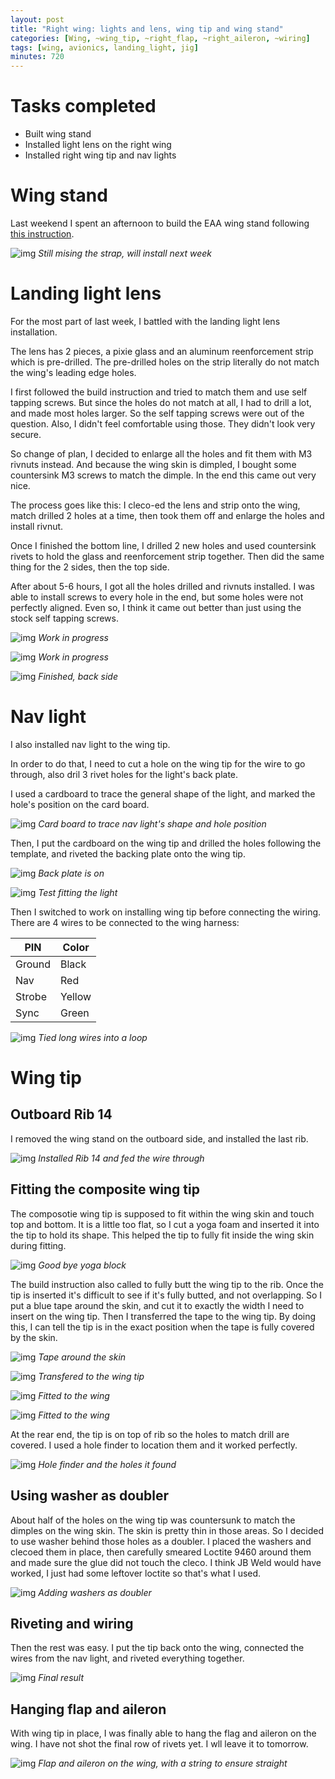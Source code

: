 ```yaml
---
layout: post
title: "Right wing: lights and lens, wing tip and wing stand"
categories: [Wing, ~wing_tip, ~right_flap, ~right_aileron, ~wiring]
tags: [wing, avionics, landing_light, jig]
minutes: 720
---
```


# Tasks completed

- Built wing stand
- Installed light lens on the right wing
- Installed right wing tip and nav lights

# Wing stand

Last weekend I spent an afternoon to build the EAA wing stand following [this instruction](https://www.eaa.org/eaa/aircraft-building/builderresources/while-youre-building/building-articles/tools-and-workshop/how-to-make-a-wing-stand).

![img](https://lh3.googleusercontent.com/pw/AP1GczOicNyI6mcQLLVbyUsPzDawlkFIMGxoCtjvxHsuIiY4TWVC2uiaevnnsUqEghBDuKmEccqicXMltiR0Dw4kE_rHqHTkHLho75LEBIrtkn1KJDmznle1QIR5U01kMPt6gn-C4bW3p8eY-_LZ8mvIAZ9bjA=w957-h1271-s-no-gm?authuser=0)
_Still mising the strap, will install next week_

# Landing light lens

For the most part of last week, I battled with the landing light lens installation.

The lens has 2 pieces, a pixie glass and an aluminum reenforcement strip which is pre-drilled. The pre-drilled holes on the strip literally do not match the wing's leading edge holes.

I first followed the build instruction and tried to match them and use self tapping screws. But since the holes do not match at all, I had to drill a lot, and made most holes larger. So the self tapping screws were out of the question. Also, I didn't feel comfortable using those. They didn't look very secure.

So change of plan, I decided to enlarge all the holes and fit them with M3 rivnuts instead. And because the wing skin is dimpled, I bought some countersink M3 screws to match the dimple. In the end this came out very nice.

The process goes like this: I cleco-ed the lens and strip onto the wing, match drilled 2 holes at a time, then took them off and enlarge the holes and install rivnut.

Once I finished the bottom line, I drilled 2 new holes and used countersink rivets to hold the glass and reenforcement strip together. Then did the same thing for the 2 sides, then the top side.

After about 5-6 hours, I got all the holes drilled and rivnuts installed. I was able to install screws to every hole in the end, but some holes were not perfectly aligned. Even so, I think it came out better than just using the stock self tapping screws.

![img](https://lh3.googleusercontent.com/pw/AP1GczMrfH3w9SdYCwKBaREl1AltsUp1pO2xneO310_a-IOTog-jWvR98hnb7iMql5W8QTqPBBeBpgm_kFHlOuEK8SWtBfciqb60iZ3uZQ3K61M88qGZ7196bjaJcg6CS1teld4RYWBK6bK-AIUROQUUT98w4A=w1688-h1271-s-no-gm?authuser=0)
_Work in progress_

![img](https://lh3.googleusercontent.com/pw/AP1GczOpYGsjnmBtS5qzrBLgXqt2-aVOW3pVdS2CyTuGkNM1LVmFrZAuZyMpYZX4aRmTSdcReLn86oUyGwmuBW6VaeqWLl5JGIGEs8LH2t-ymoQgBnZXKUvqnPaM0zGaDFLaI1ld-l2k992Nimt15beNU-5AsQ=w1688-h1271-s-no-gm?authuser=0)
_Work in progress_

![img](https://lh3.googleusercontent.com/pw/AP1GczPAg3kAkW0octiOegBaOS41xbJFUhxnSBt6cUKPwthiwbWzuP1lsLk_zh8ibYzcwVcZQpOH9CVMpjnZOCl-chdxFcDwfrus7VNxngTXZlQhjwGJuRYVt_u33wOHAO5aEb_hHRb1pAjCFvfL6BM01PfPow=w1688-h1271-s-no-gm?authuser=0)
_Finished, back side_

# Nav light

I also installed nav light to the wing tip.

In order to do that, I need to cut a hole on the wing tip for the wire to go through, also dril 3 rivet holes for the light's back plate.

I used a cardboard to trace the general shape of the light, and marked the hole's position on the card board.

![img](https://lh3.googleusercontent.com/pw/AP1GczNfHfR-ZcFPhYK0dgMFAxXe-pIr5QaPeotHb62mTiNTaeN0oB9tYo64mKSxVUGKDwAJZgTYodszpIgKhk-uLMOt1Wp9EgKPacHZOIW1bWXeqmGCl3TdZYF_RyZx-RZUrzNQ7t4BWcwJKNcH1Oe2x7HWgg=w957-h1271-s-no-gm?authuser=0)
_Card board to trace nav light's shape and hole position_

Then, I put the cardboard on the wing tip and drilled the holes following the template, and riveted the backing plate onto the wing tip.

![img](https://lh3.googleusercontent.com/pw/AP1GczMR7pNCW_FTiaXW9Bjx-XHJwJMEv0THmj98Gj2R1eq7UHeSPolvWOEsePNB8m7qYg_2cnKXbSEMRDN6IMttf7hiTnOkvABOP0mxqgz4j57Kx-RtB-SrpGQxfC7_vQ-q93_FdlRITz0FJE6VwUbDoLOvUQ=w1688-h1271-s-no-gm?authuser=0)
_Back plate is on_

![img](https://lh3.googleusercontent.com/pw/AP1GczPJIdyGKZJTeW3YuYMfSmrz6Xa-8QX_hkLtbh7Cl8t-hSxLMuIjXVWcU3DXbiZ5Qglu1Bm4Pte6cKNIylwi1rbbHldHDM-xVQhhnYMxAqPM2RMbULNDfE68fMX-WDpdcbFMePdSFPEPfVvn9WTw2KL6JQ=w957-h1271-s-no-gm?authuser=0)
_Test fitting the light_

Then I switched to work on installing wing tip before connecting the wiring. There are 4 wires to be connected to the wing harness:

| PIN    | Color  |
| ------ | ------ |
| Ground | Black  |
| Nav    | Red    |
| Strobe | Yellow |
| Sync   | Green  |

![img](https://lh3.googleusercontent.com/pw/AP1GczOvt-fjKsKzqzFGiJ3p0ChR-GI56hOJ_tBlEc7TKlDgnuvp9Zfs0vVYtQP7RnqeHxyd3n3LZXYRU1Meik-XsqFulCT12_2-oWQlRNrot6zmgfQvftc106Tcv-A8TYgvUbDy7U-JmIOKZ0qlKXuTEv-qYg=w1688-h1271-s-no-gm?authuser=0)
_Tied long wires into a loop_

# Wing tip

## Outboard Rib 14

I removed the wing stand on the outboard side, and installed the last rib.

![img](https://lh3.googleusercontent.com/pw/AP1GczOiBp0W4h0_SbYIQawAZv4g_BytoBv42fDwDiGSYSWqJiH2AlU27Ho1IzDAd_Eyp_ORypoY_sqtF3RZHYPTtaEolirtwhcFEeWaGD2EoH0orL7jXLI1Q3xwyU4FyAxbmtCnJV3-la6EQ37VW2TRh9uNlw=w1688-h1271-s-no-gm?authuser=0)
_Installed Rib 14 and fed the wire through_

## Fitting the composite wing tip

The composotie wing tip is supposed to fit within the wing skin and touch top and bottom. It is a little too flat, so I cut a yoga foam and inserted it into the tip to hold its shape. This helped the tip to fully fit inside the wing skin during fitting.

![img](https://lh3.googleusercontent.com/pw/AP1GczNQLd1JSiy3nOWcQ1bCWjCSulBD9ajua6VIGQ7Y3ZwTCSCq5VuFO7YhO87KL-BNnJMbuAPmKr0-gxOtjMbj3ARuMYJ-tDBQaOazLVXCWKuEQo7N8vUMb50nmGlaY3pFQeJrfBd3fGfsiDoOlMhpgtbeVw=w957-h1271-s-no-gm?authuser=0)
_Good bye yoga block_

The build instruction also called to fully butt the wing tip to the rib. Once the tip is inserted it's difficult to see if it's fully butted, and not overlapping. So I put a blue tape around the skin, and cut it to exactly the width I need to insert on the wing tip. Then I transferred the tape to the wing tip. By doing this, I can tell the tip is in the exact position when the tape is fully covered by the skin.

![img](https://lh3.googleusercontent.com/pw/AP1GczNcCqpzfsD-jsOei72DzLzJJPnbNr4haZCSUnjp5-nwrWhkS24vEi7yKOQCrw6PqHteGM5alomxrNQD-fN1Oh9RBhOQ8hnq1HypDcyZYw-1-FV-octNIk_tmn-llEUA5f8B--A22dYswfrRxjnuVRXPeg=w1688-h1271-s-no-gm?authuser=0)
_Tape around the skin_

![img](https://lh3.googleusercontent.com/pw/AP1GczNYekRyKYgJ7Ee6uruc2lL4WVyCY5Gt-fElatfsHdJJJliG0IdZYq-OynZmQDhfeXxjYL7efaksfJBfXJdKeVuwIX-8UFWKV9BMLYPg0u5FoThZFFSYdrhgXyOdO-CMZ-LjWGcRruOtnV9SVUB9_U_7kg=w1688-h1271-s-no-gm?authuser=0)
_Transfered to the wing tip_

![img](https://lh3.googleusercontent.com/pw/AP1GczOUIcu7ahG1GE0LHeVCkcNCE1gSOu8MVx-CLUcEQqpB3HRsKkJzTH_9skA6MKeYdj0AqaMVVX671K9FCALaDZP6GRtgE-8xt1QJClWGLMkRmSmrw98BqZLwBw70OA6PZSfBZu1mh1JAqcFwIYLCyq4b_w=w957-h1271-s-no-gm?authuser=0)
_Fitted to the wing_

![img](https://lh3.googleusercontent.com/pw/AP1GczPiz7iuBKh55W9YJ0gi11l_DlYeyXde4sfb5l95bxtjiVl6L_o0CVcCbuOjQdNnH49pjtmwrmL24X9ZN1xhmFVZGlbSWq9xv4dv1aPs715OX4ayuN6Y278OXfkrlYXQXAd35o300gRkVBAx520xNIqfTw=w957-h1271-s-no-gm?authuser=0)
_Fitted to the wing_

At the rear end, the tip is on top of rib so the holes to match drill are covered. I used a hole finder to location them and it worked perfectly.

![img](https://lh3.googleusercontent.com/pw/AP1GczO3WME83uaiADi9fpj5uZmPdEWNccdAdo01uc9vzGa3AG1oFjqkeu6lKLlhy_63VVj1NJWBaivJ1hyEeNincdOsJ4HIh_-Y9JRTNKhnUzF2BsXVi_35bOr5LKWXMKXl_IgMI6Pl35o2YUwzP_ECMHuCFA=w957-h1271-s-no-gm?authuser=0)
_Hole finder and the holes it found_

## Using washer as doubler

About half of the holes on the wing tip was countersunk to match the dimples on the wing skin. The skin is pretty thin in those areas. So I decided to use washer behind those holes as a doubler. I placed the washers and clecoed them in place, then carefully smeared Loctite 9460 around them and made sure the glue did not touch the cleco. I think JB Weld would have worked, I just had some leftover loctite so that's what I used.

![img](https://lh3.googleusercontent.com/pw/AP1GczPduYzhRbxpCGR62129oWOJokjJdt3tGaCdN3uO1SJI2iQlkf5aL_V7XbzrGuaTkS6j6grSwJHljPVSnFu2WMrx2FkLLTgv_wvcwSKfOQ5zEfJkBsNZmhfbUF45SuG4EU3QHX9kTjh19NfQcSmOTwhfVw=w1688-h1271-s-no-gm?authuser=0)
_Adding washers as doubler_

## Riveting and wiring

Then the rest was easy. I put the tip back onto the wing, connected the wires from the nav light, and riveted everything together.

![img](https://lh3.googleusercontent.com/pw/AP1GczM1BguX3izjN4KTFzdvPI9MOfSPAdW2EqsQPcOMaznrxME-4XN5zd9lHY0OxkLBDNtbhmtLuc7OOiA7snfPcRkiS1floB-BXD7cd0SHev3W0nhGM6viEZgTXZZxZFiZXGPKqfIfldwIrn3TNuUL2qsZBQ=w1688-h1271-s-no-gm?authuser=0)
_Final result_

## Hanging flap and aileron

With wing tip in place, I was finally able to hang the flag and aileron on the wing. I have not shot the final row of rivets yet. I wll leave it to tomorrow.

![img](https://lh3.googleusercontent.com/pw/AP1GczOfIkmrvGtkK8TuubMbCMeZ5uhW8Okly8NBjZ3YjqXNo6ypfNdcpWzM49owjZ-MftirfbTH_i4gTloHCbB2NGD-RF5yLRYplKazhG4ne6KefYXloKJ01r0Ik2I0KOpDl_ac8tFgraVvYsLN4Kwzj_E_Wg=w957-h1271-s-no-gm?authuser=0)
_Flap and aileron on the wing, with a string to ensure straight_

